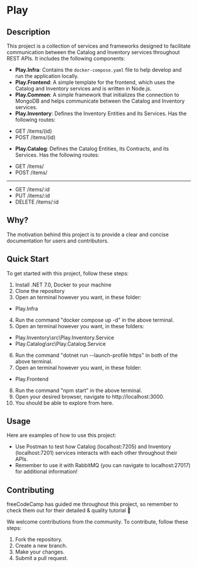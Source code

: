 # Play

## Description

This project is a collection of services and frameworks designed to facilitate communication between the Catalog and Inventory services throughout REST APIs. It includes the following components:

- **Play.Infra**: Contains the `docker-compose.yaml` file to help develop and run the application locally.
- **Play.Frontend**: A simple template for the frontend, which uses the Catalog and Inventory services and is written in Node.js.
- **Play.Common**: A simple framework that initializes the connection to MongoDB and helps communicate between the Catalog and Inventory services.
- **Play.Inventory**: Defines the Inventory Entities and its Services. Has the following routes:
+ GET /items/(id)
+ POST /items/(id)
- **Play.Catalog**: Defines the Catalog Entities, its Contracts, and its Services. Has the following routes:
+ GET /items/
+ POST /items/
---
+ GET /items/:id
+ PUT /items/:id
+ DELETE /items/:id

## Why?

The motivation behind this project is to provide a clear and concise documentation for users and contributors.

## Quick Start

To get started with this project, follow these steps:

1. Install .NET 7.0, Docker to your machine
2. Clone the repository
3. Open an terminal however you want, in these folder:
- Play.Infra
4. Run the command "docker compose up -d" in the above terminal.
5. Open an terminal however you want, in these folders:
- Play.Inventory\src\Play.Inventory.Service
- Play.Catalog\src\Play.Catalog.Service
6. Run the command "dotnet run --launch-profile https" in both of the above terminal.
7. Open an terminal however you want, in these folder:
- Play.Frontend
8. Run the command "npm start" in the above terminal.
9. Open your desired browser, navigate to http://localhost:3000.
10. You should be able to explore from here.


## Usage

Here are examples of how to use this project:

- Use Postman to test how Catalog (localhost:7205) and Inventory (localhost:7201) services interacts with each other throughout their APIs.
- Remember to use it with RabbitMQ (you can navigate to localhost:27017) for additional information!

## Contributing
freeCodeCamp has guided me throughout this project, so remember to check them out for their detailed & quality tutorial 🎉

We welcome contributions from the community. To contribute, follow these steps:

1. Fork the repository.
2. Create a new branch.
3. Make your changes.
4. Submit a pull request.
